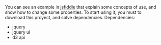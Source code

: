 You can see an example in [jsfiddle](http://jsfiddle.net/leoflores/6qq1zks6/) that explain some concepts of use, and show how to change some properties.
To start using it, you must to download this proyect, and solve dependencies.
Dependencies:
* jquery
* jquery ui
* d3 api
